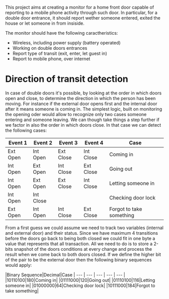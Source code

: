This project aims at creating a monitor for a home front door capable of reporting to a mobile phone activity through such door. In particular, for a double door entrance, it should report wether someone entered, exited the house or let someone in from insiside.

The monitor should have the following caractheristics:

* Wireless, including power supply (battery operated)
* Working on double doors entrances
* Report type of transit (exit, enter, let guest in)
* Report to mobile phone, over internet


Direction of transit detection
=======

In case of double doors it's possible, by looking at the order in which doors open and close, to determine the direction in which the person has been moving. For instance if the external door opens first and the internal door after it means someone is coming in. The simplest logic, built on monitoring the opening oder would allow to recognize only two cases someone entering and someone leaving. We can though take things a step further if we factor in also the order in which doors close. In that case we can detect the following cases:

|Event 1|Event 2|Event 3|Event 4|Case
| --- | --- | --- | --- | --- |
|Ext Open|Int Open|Ext Close|Int Close|Coming in|
|Int Open|Ext Open|Int Close|Ext Close|Going out|
|Int Open|Ext Open|Ext Close|Int Close|Letting someone in|
|Int Open|Int Close| | |Checking door lock|
|Ext Open|Int Open|Int Close|Ext Close|Forgot to take something|

From a first guess we could assume we need to track two variables (internal and external door) and their status. Since we have maximum 4 transitions before the doors go back to being both closed we could fit in one byte a value that represents that all transaction. All we need to do is to store a 2-bits snapshot of the doors conditions at every change and process the result when we come back to both doors closed. If we define the higher bit of the pair to be the external door then the following binary sequences would apply:

|Binary Sequence|Decimal|Case
| --- | --- | --- | --- | --- |
|10110100|180|Coming in|
|01111000|120|Going out|
|01110100|116|Letting someone in|
|01000000|64|Checking door lock|
|10111000|184|Forgot to take something|
